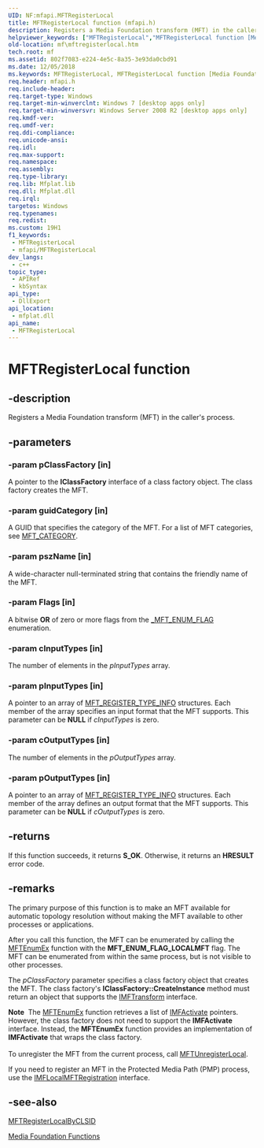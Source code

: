 ```yaml
---
UID: NF:mfapi.MFTRegisterLocal
title: MFTRegisterLocal function (mfapi.h)
description: Registers a Media Foundation transform (MFT) in the caller's process.
helpviewer_keywords: ["MFTRegisterLocal","MFTRegisterLocal function [Media Foundation]","mf.mftregisterlocal","mfapi/MFTRegisterLocal"]
old-location: mf\mftregisterlocal.htm
tech.root: mf
ms.assetid: 802f7083-e224-4e5c-8a35-3e93da0cbd91
ms.date: 12/05/2018
ms.keywords: MFTRegisterLocal, MFTRegisterLocal function [Media Foundation], mf.mftregisterlocal, mfapi/MFTRegisterLocal
req.header: mfapi.h
req.include-header: 
req.target-type: Windows
req.target-min-winverclnt: Windows 7 [desktop apps only]
req.target-min-winversvr: Windows Server 2008 R2 [desktop apps only]
req.kmdf-ver: 
req.umdf-ver: 
req.ddi-compliance: 
req.unicode-ansi: 
req.idl: 
req.max-support: 
req.namespace: 
req.assembly: 
req.type-library: 
req.lib: Mfplat.lib
req.dll: Mfplat.dll
req.irql: 
targetos: Windows
req.typenames: 
req.redist: 
ms.custom: 19H1
f1_keywords:
 - MFTRegisterLocal
 - mfapi/MFTRegisterLocal
dev_langs:
 - c++
topic_type:
 - APIRef
 - kbSyntax
api_type:
 - DllExport
api_location:
 - mfplat.dll
api_name:
 - MFTRegisterLocal
---
```


# MFTRegisterLocal function


## -description

Registers a Media Foundation transform (MFT) in the caller's process.

## -parameters

### -param pClassFactory [in]

A pointer to the <b>IClassFactory</b> interface of a class factory object. The class factory creates the MFT.

### -param guidCategory [in]

A GUID that specifies the category of the MFT. For a list of MFT categories, see <a href="/windows/desktop/medfound/mft-category">MFT_CATEGORY</a>.

### -param pszName [in]

A wide-character null-terminated string that contains the friendly name of the MFT.

### -param Flags [in]

A bitwise <b>OR</b> of zero or more flags from the <a href="/windows/win32/api/mfapi/ne-mfapi-_mft_enum_flag">_MFT_ENUM_FLAG</a> enumeration.

### -param cInputTypes [in]

The number of elements in the <i>pInputTypes</i> array.

### -param pInputTypes [in]

A pointer to an array of <a href="/windows/win32/api/mfobjects/ns-mfobjects-mft_register_type_info">MFT_REGISTER_TYPE_INFO</a> structures. Each member of the array specifies an input format that the MFT supports. This parameter can be <b>NULL</b> if <i>cInputTypes</i> is zero.

### -param cOutputTypes [in]

The number of elements in the <i>pOutputTypes</i> array.

### -param pOutputTypes [in]

A pointer to an array of <a href="/windows/win32/api/mfobjects/ns-mfobjects-mft_register_type_info">MFT_REGISTER_TYPE_INFO</a> structures. Each member of the array defines an output format that the MFT supports. This parameter can be <b>NULL</b> if <i>cOutputTypes</i> is zero.

## -returns

If this function succeeds, it returns <b>S_OK</b>. Otherwise, it returns an <b>HRESULT</b> error code.

## -remarks

The primary purpose of this function is to make an MFT available for automatic topology resolution without making the MFT available to other processes or applications.

After you call this function, the MFT can be enumerated by calling the <a href="/windows/desktop/api/mfapi/nf-mfapi-mftenumex">MFTEnumEx</a> function with the <b>MFT_ENUM_FLAG_LOCALMFT</b> flag. The MFT can be enumerated from within the same process, but is not visible to other processes.

The <i>pClassFactory</i> parameter specifies a class factory object that creates the MFT. The class factory's <b>IClassFactory::CreateInstance</b> method must return an object that supports the <a href="/windows/desktop/api/mftransform/nn-mftransform-imftransform">IMFTransform</a> interface.

<div class="alert"><b>Note</b>  The <a href="/windows/desktop/api/mfapi/nf-mfapi-mftenumex">MFTEnumEx</a> function retrieves a list of <a href="/windows/desktop/api/mfobjects/nn-mfobjects-imfactivate">IMFActivate</a> pointers. However, the class factory does not need to support the <b>IMFActivate</b> interface. Instead, the <b>MFTEnumEx</b> function provides an implementation of <b>IMFActivate</b> that wraps the class factory.</div>
<div> </div>
To unregister the MFT from the current process, call <a href="/windows/desktop/api/mfapi/nf-mfapi-mftunregisterlocal">MFTUnregisterLocal</a>.

If you need to register an MFT in the Protected Media Path (PMP) process, use the <a href="/windows/desktop/api/mfidl/nn-mfidl-imflocalmftregistration">IMFLocalMFTRegistration</a> interface.

## -see-also

<a href="/windows/desktop/api/mfapi/nf-mfapi-mftregisterlocalbyclsid">MFTRegisterLocalByCLSID</a>



<a href="/windows/desktop/medfound/media-foundation-functions">Media Foundation Functions</a>